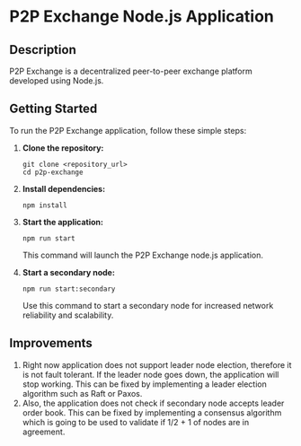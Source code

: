 # P2P Exchange Node.js Application

## Description

P2P Exchange is a decentralized peer-to-peer exchange platform developed using Node.js.

## Getting Started

To run the P2P Exchange application, follow these simple steps:

1. **Clone the repository:**

   ```
   git clone <repository_url>
   cd p2p-exchange
   ```

2. **Install dependencies:**

   ```
   npm install
   ```

3. **Start the application:**

   ```
   npm run start
   ```

   This command will launch the P2P Exchange node.js application.

4. **Start a secondary node:**

   ```
   npm run start:secondary
   ```

   Use this command to start a secondary node for increased network reliability and scalability.

## Improvements

1. Right now application does not support leader node election, therefore it is not fault tolerant. If the leader node goes down, the application will stop working. This can be fixed by implementing a leader election algorithm such as Raft or Paxos.
2. Also, the application does not check if secondary node accepts leader order book. This can be fixed by implementing a consensus algorithm which is going to be used to validate if 1/2 + 1 of nodes are in agreement.
